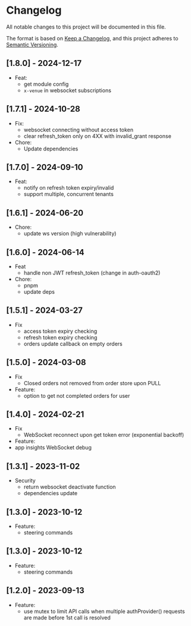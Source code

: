 # Changelog

All notable changes to this project will be documented in this file.

The format is based on [Keep a Changelog](https://keepachangelog.com/en/1.0.0/),
and this project adheres to [Semantic Versioning](https://semver.org/spec/v2.0.0.html).

## [1.8.0] - 2024-12-17
- Feat:
  - get module config
  - `x-venue` in websocket subscriptions

## [1.7.1] - 2024-10-28
- Fix:
  - websocket connecting without access token
  - clear refresh_token only on 4XX with invalid_grant response
- Chore:
  - Update dependencies

## [1.7.0] - 2024-09-10
- Feat:
  - notify on refresh token expiry/invalid
  - support multiple, concurrent tenants

## [1.6.1] - 2024-06-20
- Chore:
  - update ws version (high vulnerability)

## [1.6.0] - 2024-06-14
- Feat
  - handle non JWT refresh_token (change in auth-oauth2)
- Chore:
  - pnpm
  - update deps

## [1.5.1] - 2024-03-27
- Fix
  - access token expiry checking
  - refresh token expiry checking
  - orders update callback on empty orders

## [1.5.0] - 2024-03-08
- Fix
  - Closed orders not removed from order store upon PULL
- Feature:
  - option to get not completed orders for user

## [1.4.0] - 2024-02-21
- Fix
  - WebSocket reconnect upon get token error (exponential backoff)
- Feature:
 - app insights WebSocket debug

## [1.3.1] - 2023-11-02
- Security
  - return websocket deactivate function
  - dependencies update

## [1.3.0] - 2023-10-12
- Feature:
  - steering commands

## [1.3.0] - 2023-10-12
- Feature:
  - steering commands

## [1.2.0] - 2023-09-13
- Feature:
  - use mutex to limit API calls when multiple authProvider() requests are made before 1st call is resolved

